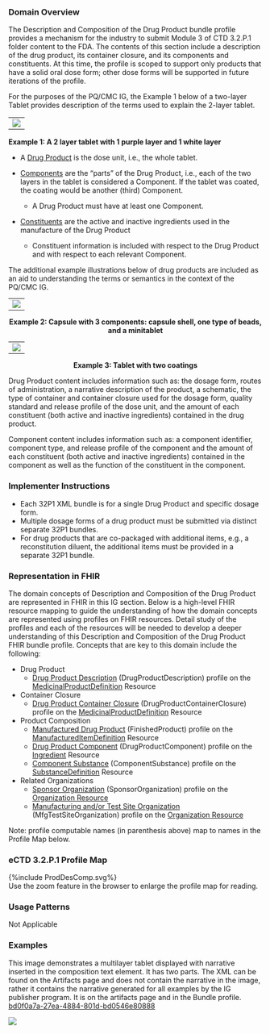 ### Domain Overview

The Description and Composition of the Drug Product bundle profile provides a mechanism for the industry to submit Module 3 of CTD 3.2.P.1 folder content to the FDA. The contents of this section include a description of the drug product, its container closure, and its components and constituents. At this time, the profile is scoped to support only products that have a solid oral dose form; other dose forms will be supported in future iterations of the profile.

For the purposes of the PQ/CMC IG, the Example 1 below of a two-layer Tablet provides description of the terms used to explain the 2-layer tablet.

<table ><tr><td><img src="image1.png" /></td></tr></table>

<p style="font-weight: bold"> Example 1: A 2 layer tablet with 1 purple layer and 1 white layer </p>

- A <span style="text-decoration:underline;">Drug Product</span> is the dose unit, i.e., the whole tablet.
- <span style="text-decoration:underline;">Components</span> are the “parts” of the Drug Product, i.e., each of the two layers in the tablet is considered a Component. If the tablet was coated, the coating would be another (third) Component.
    - A Drug Product must have at least one Component.

- <span style="text-decoration:underline;">Constituents</span> are the active and inactive ingredients used in the manufacture of the Drug Product
    - Constituent information is included with respect to the Drug Product and with respect to each relevant Component.

The additional example illustrations below of drug products are included as an aid to understanding the terms or semantics in the context of the PQ/CMC IG.

<table style="margin: 0px auto;"><tr><td><img src="image2.png" /></td></tr></table>

<p style="text-align: center; font-weight: bold">Example 2: Capsule with 3 components: capsule shell, one type of beads, and a minitablet</p>

<table style="margin: 0px auto;"><tr><td><img src="image3.png" /></td></tr></table>

<p style="text-align: center; font-weight: bold"> Example 3: Tablet with two coatings </p>


Drug Product content includes information such as: the dosage form, routes of administration, a narrative description of the product, a schematic, the type of container and container closure used for the dosage form, quality standard and release profile of the dose unit, and the amount of each constituent (both active and inactive ingredients) contained in the drug product.

Component content includes information such as: a component identifier, component type, and release profile of the component and the amount of each constituent (both active and inactive ingredients) contained in the component as well as the function of the constituent in the component.

### Implementer Instructions
- Each 32P1 XML bundle is for a single Drug Product and specific dosage form.
- Multiple dosage forms of a drug product must be submitted via distinct separate 32P1 bundles.
- For drug products that are co-packaged with additional items, e.g., a reconstitution diluent, the additional items must be provided in a separate 32P1 bundle.

### Representation in FHIR

The domain concepts of Description and Composition of the Drug Product are represented in FHIR in this IG section. Below is a high-level FHIR resource mapping to guide the understanding of how the domain concepts are represented using profiles on FHIR resources. Detail study of the profiles and each of the resources will be needed to develop a deeper understanding of this Description and Composition of the Drug Product FHIR bundle profile. Concepts that are key to this domain include the following:

* Drug Product
    * [Drug Product Description](https://build.fhir.org/ig/HL7/FHIR-us-pq-cmc-fda/StructureDefinition-pqcmc-drug-product-description.html) (DrugProductDescription) profile on the [MedicinalProductDefinition](https://hl7.org/fhir/medicinalproductdefinition.html) Resource
* Container Closure
    * [Drug Product Container Closure](https://build.fhir.org/ig/HL7/FHIR-us-pq-cmc-fda/StructureDefinition-pqcmc-drugproduct-container-closure.html) (DrugProductContainerClosure) profile on the [MedicinalProductDefinition](https://hl7.org/fhir/medicinalproductdefinition.html) Resource
* Product Composition
    * [Manufactured Drug Product](https://build.fhir.org/ig/HL7/FHIR-us-pq-cmc-fda/StructureDefinition-pqcmc-product-part.html) (FinishedProduct) profile on the [ManufacturedItemDefinition](https://hl7.org/fhir/R5/manufactureditemdefinition.html) Resource
    * [Drug Product Component](https://build.fhir.org/ig/HL7/FHIR-us-pq-cmc-fda/StructureDefinition-pqcmc-component.html) (DrugProductComponent) profile on the [Ingredient](https://hl7.org/fhir/R5/ingredient.html) Resource
    * [Component Substance](https://build.fhir.org/ig/HL7/FHIR-us-pq-cmc-fda/StructureDefinition-pqcmc-component-substance.html) (ComponentSubstance) profile on the [SubstanceDefinition](https://hl7.org/fhir/R5/substancedefinition.html) Resource
* Related Organizations
    * [Sponsor Organization](https://build.fhir.org/ig/HL7/FHIR-us-pq-cmc-fda/StructureDefinition-cmc-organization.html) (SponsorOrganization) profile on the<span style="text-decoration:underline;"> [Organization](http://hl7.org/fhir/R5/organization.html) Resource</span>
    * [Manufacturing and/or Test Site Organization](https://build.fhir.org/ig/HL7/FHIR-us-pq-cmc-fda/StructureDefinition-mfg-test-site-organization.html) (MfgTestSiteOrganization) profile on the [Organization](http://hl7.org/fhir/R5/organization.html)<span style="text-decoration:underline;"> Resource</span>

Note: profile computable names (in parenthesis above) map to names in the Profile Map below.


### eCTD 3.2.P.1 Profile Map

<div>{%include ProdDesComp.svg%}</div>
Use the zoom feature in the browser to enlarge the profile map for reading.

### Usage Patterns

Not Applicable

### Examples

This image demonstrates a multilayer tablet displayed with narrative inserted in the composition text element.  It has two parts. The XML can be found on the Artifacts page and does not contain the narrative in the image, rather it contains the narrative generated for all examples by the IG publisher program. It is on the artifacts page and in the Bundle profile. [bd0f0a7a-27ea-4884-801d-bd0546e80888](Bundle-bd0f0a7a-27ea-4884-801d-bd0546e80888.html)

<div><img src="32P102layers.png" /></div>